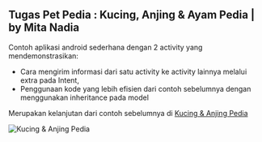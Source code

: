 ## Tugas Pet Pedia : Kucing, Anjing & Ayam Pedia | by Mita Nadia

Contoh aplikasi android sederhana dengan 2 activity yang mendemonstrasikan:
* Cara mengirim informasi dari satu activity ke activity lainnya melalui extra pada Intent, 
* Penggunaan kode yang lebih efisien dari contoh sebelumnya dengan menggunakan inheritance pada model

Merupakan kelanjutan dari contoh sebelumnya di [Kucing & Anjing Pedia](https://github.com/ewinsutriandi/kucing-anjing-pedia)

![Kucing & Anjing Pedia](catdogpedia.gif)



